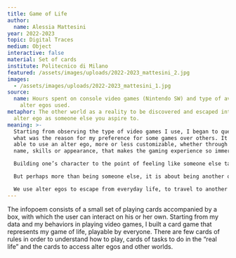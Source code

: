 ```yaml
---
title: Game of Life
author:
  name: Alessia Mattesini
year: 2022-2023
topic: Digital Traces
medium: Object
interactive: false
material: Set of cards
institute: Politecnico di Milano
featured: /assets/images/uploads/2022-2023_mattesini_2.jpg
images:
  - /assets/images/uploads/2022-2023_mattesini_1.jpg
source:
  name: Hours spent on console video games (Nintendo SW) and type of avatars/
    alter egos used.
metaphor: The other world as a reality to be discovered and escaped into and the
  alter ego as someone else you aspire to.
meaning: >-
  Starting from observing the type of video games I use, I began to question
  what was the reason for my preference for some games over others. It is being
  able to use an alter ego, more or less customizable, whether through choice of
  name, skills or appearance, that makes the gaming experience so immersive.

  Building one’s character to the point of feeling like someone else takes us into the other world, losing touch with the everyday and taking us away from the things of this world that afflict us.

  But perhaps more than being someone else, it is about being another ourselves.

  We use alter egos to escape from everyday life, to travel to another world, we play other games to avoid playing our own game: the game of life.
---
```

The infopoem consists of a small set of playing cards accompanied by a box, with which the user can interact on his or her own. 
Starting from my  data and my behaviors in playing video games, I built a card game that represents my game of life, playable by everyone. There are few cards of rules in order to understand how to play, cards of tasks to do in the “real life” and the cards to access alter egos and other worlds.